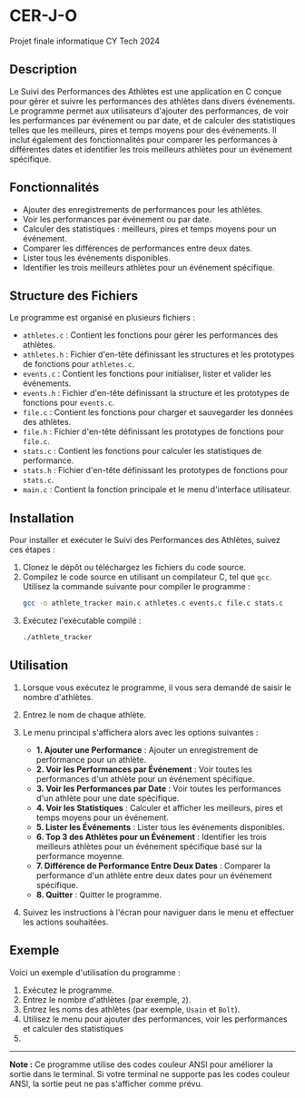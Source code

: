 # CER-J-O
Projet finale informatique CY Tech 2024
## Description
Le Suivi des Performances des Athlètes est une application en C conçue pour gérer et suivre les performances des athlètes dans divers événements. Le programme permet aux utilisateurs d'ajouter des performances, de voir les performances par événement ou par date, et de calculer des statistiques telles que les meilleurs, pires et temps moyens pour des événements. Il inclut également des fonctionnalités pour comparer les performances à différentes dates et identifier les trois meilleurs athlètes pour un événement spécifique.

## Fonctionnalités
- Ajouter des enregistrements de performances pour les athlètes.
- Voir les performances par événement ou par date.
- Calculer des statistiques : meilleurs, pires et temps moyens pour un événement.
- Comparer les différences de performances entre deux dates.
- Lister tous les événements disponibles.
- Identifier les trois meilleurs athlètes pour un événement spécifique.

## Structure des Fichiers
Le programme est organisé en plusieurs fichiers :

- `athletes.c` : Contient les fonctions pour gérer les performances des athlètes.
- `athletes.h` : Fichier d'en-tête définissant les structures et les prototypes de fonctions pour `athletes.c`.
- `events.c` : Contient les fonctions pour initialiser, lister et valider les événements.
- `events.h` : Fichier d'en-tête définissant la structure et les prototypes de fonctions pour `events.c`.
- `file.c` : Contient les fonctions pour charger et sauvegarder les données des athlètes.
- `file.h` : Fichier d'en-tête définissant les prototypes de fonctions pour `file.c`.
- `stats.c` : Contient les fonctions pour calculer les statistiques de performance.
- `stats.h` : Fichier d'en-tête définissant les prototypes de fonctions pour `stats.c`.
- `main.c` : Contient la fonction principale et le menu d'interface utilisateur.

## Installation
Pour installer et exécuter le Suivi des Performances des Athlètes, suivez ces étapes :

1. Clonez le dépôt ou téléchargez les fichiers du code source.
2. Compilez le code source en utilisant un compilateur C, tel que `gcc`. Utilisez la commande suivante pour compiler le programme :
    ```bash
    gcc -o athlete_tracker main.c athletes.c events.c file.c stats.c
    ```
3. Exécutez l'exécutable compilé :
    ```bash
    ./athlete_tracker
    ```

## Utilisation
1. Lorsque vous exécutez le programme, il vous sera demandé de saisir le nombre d'athlètes.
2. Entrez le nom de chaque athlète.
3. Le menu principal s'affichera alors avec les options suivantes :
    - **1. Ajouter une Performance** : Ajouter un enregistrement de performance pour un athlète.
    - **2. Voir les Performances par Événement** : Voir toutes les performances d'un athlète pour un événement spécifique.
    - **3. Voir les Performances par Date** : Voir toutes les performances d'un athlète pour une date spécifique.
    - **4. Voir les Statistiques** : Calculer et afficher les meilleurs, pires et temps moyens pour un événement.
    - **5. Lister les Événements** : Lister tous les événements disponibles.
    - **6. Top 3 des Athlètes pour un Événement** : Identifier les trois meilleurs athlètes pour un événement spécifique basé sur la performance moyenne.
    - **7. Différence de Performance Entre Deux Dates** : Comparer la performance d'un athlète entre deux dates pour un événement spécifique.
    - **8. Quitter** : Quitter le programme.

4. Suivez les instructions à l'écran pour naviguer dans le menu et effectuer les actions souhaitées.

## Exemple
Voici un exemple d'utilisation du programme :
1. Exécutez le programme.
2. Entrez le nombre d'athlètes (par exemple, `2`).
3. Entrez les noms des athlètes (par exemple, `Usain` et `Bolt`).
4. Utilisez le menu pour ajouter des performances, voir les performances et calculer des statistiques
5. 
---

**Note :** Ce programme utilise des codes couleur ANSI pour améliorer la sortie dans le terminal. Si votre terminal ne supporte pas les codes couleur ANSI, la sortie peut ne pas s'afficher comme prévu.
